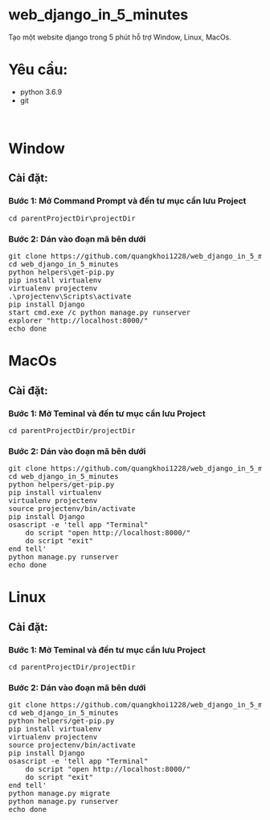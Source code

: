 # web_django_in_5_minutes
Tạo một website django trong 5 phút hỗ trợ Window, Linux, MacOs.<br>

<h1>Yêu cầu:</h1>
<ul>
     <li>python 3.6.9</li>
     <li>git</li>
</ul>
<br>
<h1>Window</h1>
<h2>Cài đặt:</h2>
<h3>Bước 1:  Mở Command Prompt và đến tư mục cần lưu Project</h3>
<pre>
cd parentProjectDir\projectDir
</pre>
<h3>Bước 2: Dán vào đoạn mã bên dưới</h3>
<pre>
git clone https://github.com/quangkhoi1228/web_django_in_5_minutes.git
cd web_django_in_5_minutes
python helpers\get-pip.py
pip install virtualenv
virtualenv projectenv
.\projectenv\Scripts\activate
pip install Django
start cmd.exe /c python manage.py runserver
explorer "http://localhost:8000/"
echo done
</pre>
<h1>MacOs</h1>
<h2>Cài đặt:</h2>
<h3>Bước 1: Mở Teminal và đến tư mục cần lưu Project</h3>
<pre>
cd parentProjectDir/projectDir
</pre>
<h3>Bước 2: Dán vào đoạn mã bên dưới</h3>
<pre>
git clone https://github.com/quangkhoi1228/web_django_in_5_minutes.git
cd web_django_in_5_minutes
python helpers/get-pip.py
pip install virtualenv
virtualenv projectenv
source projectenv/bin/activate
pip install Django
osascript -e 'tell app "Terminal"
    do script "open http://localhost:8000/"    
    do script "exit"       
end tell'
python manage.py runserver
echo done
</pre>
<h1>Linux</h1>
<h2>Cài đặt:</h2>
<h3>Bước 1: Mở Teminal và đến tư mục cần lưu Project</h3>
<pre>
cd parentProjectDir/projectDir
</pre>
<h3>Bước 2: Dán vào đoạn mã bên dưới</h3>
<pre>
git clone https://github.com/quangkhoi1228/web_django_in_5_minutes.git
cd web_django_in_5_minutes
python helpers/get-pip.py
pip install virtualenv
virtualenv projectenv
source projectenv/bin/activate
pip install Django
osascript -e 'tell app "Terminal"
    do script "open http://localhost:8000/"    
    do script "exit"       
end tell'
python manage.py migrate
python manage.py runserver
echo done
</pre>
